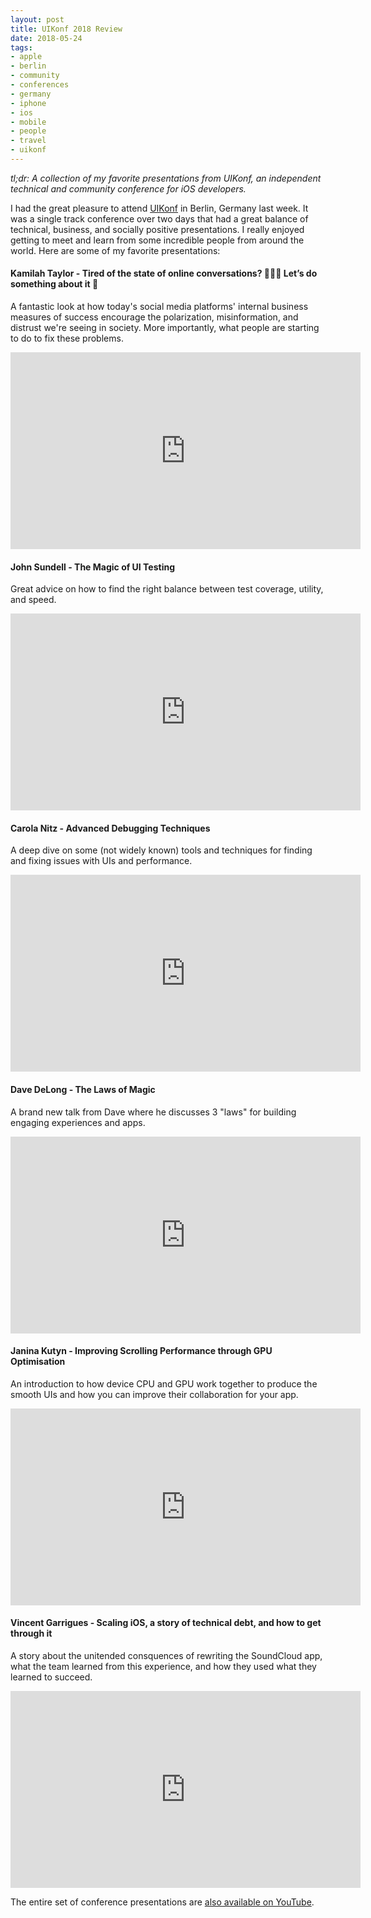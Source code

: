 ```yaml
---
layout: post
title: UIKonf 2018 Review
date: 2018-05-24
tags:
- apple
- berlin
- community
- conferences
- germany
- iphone
- ios
- mobile
- people
- travel
- uikonf
---
```


_tl;dr: A collection of my favorite presentations from UIKonf, an independent technical and community conference for iOS developers._

<!--excerpt.start-->
I had the great pleasure to attend [UIKonf](http://www.uikonf.com) in Berlin, Germany last week.  It was a single track conference over two days that had a great balance of technical, business, and socially positive presentations.  I really enjoyed getting to meet and learn from some incredible people from around the world.  Here are some of my favorite presentations:
<!--excerpt.end-->


#### Kamilah Taylor - Tired of the state of online conversations? 🙈🙉🙊 Let’s do something about it 💪

A fantastic look at how today's social media platforms' internal business measures of success encourage the polarization, misinformation, and distrust we're seeing in society.  More importantly, what people are starting to do to fix these problems.

<iframe width="560" height="315" src="https://www.youtube.com/embed/Nx0cKEQcbz4" frameborder="0" allow="autoplay; encrypted-media" allowfullscreen></iframe>

#### John Sundell - The Magic of UI Testing

Great advice on how to find the right balance between test coverage, utility, and speed.

<iframe width="560" height="315" src="https://www.youtube.com/embed/YzuJoVnxJCw" frameborder="0" allow="autoplay; encrypted-media" allowfullscreen></iframe>

#### Carola Nitz - Advanced Debugging Techniques

A deep dive on some (not widely known) tools and techniques for finding and fixing issues with UIs and performance.

<iframe width="560" height="315" src="https://www.youtube.com/embed/578YdS2sNqk" frameborder="0" allow="autoplay; encrypted-media" allowfullscreen></iframe>

#### Dave DeLong - The Laws of Magic

A brand new talk from Dave where he discusses 3 "laws" for building engaging experiences and apps.

<iframe width="560" height="315" src="https://www.youtube.com/embed/gx9ywSNm1jM" frameborder="0" allow="autoplay; encrypted-media" allowfullscreen></iframe>

#### Janina Kutyn - Improving Scrolling Performance through GPU Optimisation

An introduction to how device CPU and GPU work together to produce the smooth UIs and how you can improve their collaboration for your app.

<iframe width="560" height="315" src="https://www.youtube.com/embed/ypPX8CJmRIY" frameborder="0" allow="autoplay; encrypted-media" allowfullscreen></iframe>

#### Vincent Garrigues - Scaling iOS, a story of technical debt, and how to get through it

A story about the unitended consquences of rewriting the SoundCloud app, what the team learned from this experience, and how they used what they learned to succeed.

<iframe width="560" height="315" src="https://www.youtube.com/embed/fmzA7cLyKv0" frameborder="0" allow="autoplay; encrypted-media" allowfullscreen></iframe>


The entire set of conference presentations are [also available on YouTube](https://www.youtube.com/watch?v=Nx0cKEQcbz4&list=PLdr22uU_wISohI7PIhzq0gotGfKZl1lGo).

